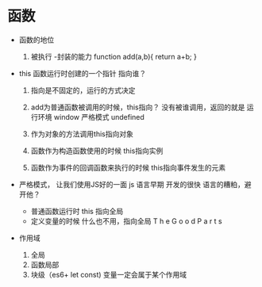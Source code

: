 #   函数

-   函数的地位
     1. 被执行
        -封装的能力
        function add(a,b){
            return a+b;
        }

- this 
    函数运行时创建的一个指针  指向谁？
    1. 指向是不固定的，运行的方式决定
    2. add为普通函数被调用的时候，this指向？
        没有被谁调用，返回的就是 运行环境
        window
        严格模式 undefined

    3. 作为对象的方法调用this指向对象
    4. 函数作为构造函数使用的时候 this指向实例
    5. 函数作为事件的回调函数来执行的时候 this指向事件发生的元素

- 严格模式， 让我们使用JS好的一面
    js 语言早期 开发的很快  语言的糟粕，避开他？
    - 普通函数运行时 this 指向全局
    - 定义变量的时候  什么也不用，指向全局
    T h e   G o o d    P a r t s

- 作用域
    1. 全局
    2. 函数局部
    3. 块级（es6+ let const)
    变量一定会属于某个作用域